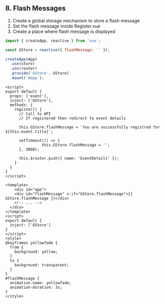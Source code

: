 ## 8. Flash Messages

1. Create a global storage mechanism to store a flash message
2. Set the flash message inside Register.vue
3. Create a place where flash message is displayed

```js /src/main.js
import { createApp, reactive } from 'vue';

const GStore = reactive({ flashMessage: '' });

createApp(App)
  .use(store)
  .use(router)
  .provide('GStore', GStore)
  .mount('#app');
```

```vue /src/views/event/Register.vue
<script>
export default {
  props: ['event'],
  inject: ['GStore'],
  methods: {
    register() {
      // Call to API
      // If registered then redirect to event details

      this.GStore.flashMessage = `You are successfully registred for ${this.event.title}`;

      setTimeout(() => {
				this.GStore.flashMessage = '';
      }, 3000);

      this.$router.push({ name: 'EventDetails' });
    }
  }
}
</script>
```

```vue /src/App.vue
<template>
	<div id="app">
    <div id="flashMessage" v-if="GStore.flashMessage">{{ GStore.flashMessage }}</div>
    <!-- ... -->
  </div>
</template>
<script>
export default {
  inject: ['GStore']
}
</script>
<style>
@keyframes yellowfade {
  from {
    background: yellow;
  }
  to {
    background: transparent;
  }
}
#flashMessage {
  animation-name: yellowfade;
  animation-duration: 3s;
}
</style>
```